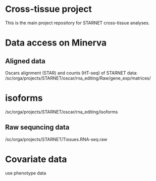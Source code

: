 # Cross-tissue project

This is the main project repository for STARNET cross-tissue analyses.


# Data access on Minerva

## Aligned data
Oscars alignment (STAR) and counts (HT-seq) of STARNET data:
/sc/orga/projects/STARNET/oscar/rna_editing/Raw/gene_exp/matrices/

# isoforms
/sc/orga/projects/STARNET/oscar/rna_editing/isoforms

## Raw sequncing data
/sc/orga/projects/STARNET/Tissues.RNA-seq.raw

# Covariate data
use phenotype data



<!-- /hpc/users/koples01/links/STARNET/expression/normalized.cases/covariates.tbl -->
<!-- /hpc/users/koples01/links/STARNET/expression/normalized.controls/covariates.tbl -->
